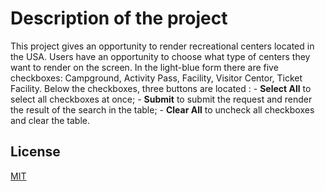 # Description of the project

This project gives an opportunity to render recreational centers located in the USA. Users have an opportunity to choose what type of centers they want to render on the screen. In the light-blue form there are five checkboxes: Campground, Activity Pass, Facility, Visitor Centor, Ticket Facility. Below the checkboxes, three buttons are located : 
    - **Select All** to select all checkboxes at once;
    - **Submit** to submit the request and render the result of the search in the table;
    - **Clear All** to uncheck all checkboxes and clear the table.
    
## License
[MIT](https://choosealicense.com/licenses/mit/)